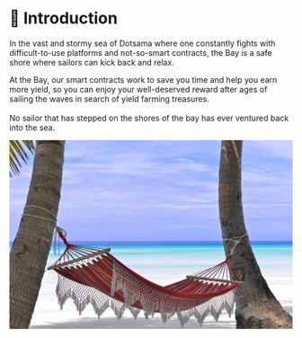 # 👋 Introduction

In the vast and stormy sea of Dotsama where one constantly fights with difficult-to-use platforms and not-so-smart contracts, the Bay is a safe shore where sailors can kick back and relax.

At the Bay, our smart contracts work to save you time and help you earn more yield, so you can enjoy your well-deserved reward after ages of sailing the waves in search of yield farming treasures.\
\
No sailor that has stepped on the shores of the bay has ever ventured back into the sea.

![](.gitbook/assets/pexels-asad-photo-maldives-1450372.jpg)
